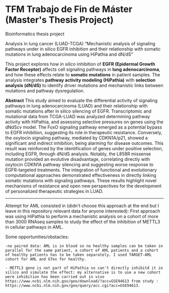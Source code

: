 # TFM Trabajo de Fin de Máster (Master's Thesis Project)
Bioinformatics thesis project

Analysis in lung cancer (LUAD-TCGA)
“Mechanistic analysis of signaling pathways under in silico EGFR inhibition and their relationship with somatic mutations in lung adenocarcinoma using HiPathia and dN/dS”

This project explores how *in silico* inhibition of **EGFR (Epidermal Growth Factor Receptor)** affects 
cell signaling pathways in **lung adenocarcinoma**, and how these effects relate to **somatic mutations** 
in patient samples. The analysis integrates **pathway activity modeling (HiPathia)** with 
**selection analysis (dN/dS)** to identify driver mutations and mechanistic links between mutations 
and pathway dysregulation.


**Abstract**
This study aimed to evaluate the differential activity of signaling pathways in lung adenocarcinoma (LUAD) and their relationship with somatic mutations after in silico silencing of EGFR. 
Transcriptomic and mutational data from TCGA-LUAD was analyzed determining pathway activity with HiPathia, and assessing selective pressures on genes using the dNdScv model. The FoxO signaling pathway 
emerged as a potential bypass to EGFR inhibition, suggesting its role in therapeutic resistance. Conversely, the oxytocin signaling pathway, mediated by CDKN1A/p21, showed a significant and indirect 
inhibition, being alarming for disease outcomes. This result was reinforced by the identification of genes under positive selection, including EGFR, through dN/dS analysis. Notably, the L858R missense 
mutation provided an evolutive disadvantage, correlating directly with oxytocin CDKN1A pathway silencing and suggesting worse response to EGFR-targeted treatments. The integration of functional and evolutionary 
computational approaches demonstrated effectiveness in directly linking somatic mutations with signaling pathways. These results highlight novel mechanisms of resistance and open new perspectives for the 
development of personalized therapeutic strategies in LUAD.


---------------------------------------------------------------------------------
Attempt for AML consisted in (didn't choose this approach at the end but I leave in this repository relevant data for anyone interested):
First approach was using HiPathia to perform a mechanistic analysis on a cohort of more than 3000 RNAseq samples to study the effect of the inhibition of METTL3 in cellular pathways in AML.

Some opportunities/obstacles:

    -no paired data: AML is in blood so no healthy samples can be taken in parallel for the same patient, a cohort of AML patients and a cohort of healthy patients has to be taken separately. I used TARGET-AML cohort for AML and GTex for healthy.

    - METTL3 gene is not part of HiPathia so can't directly inhibitd it in silico and simulate the effect: my alternative is to use a new cohort were inhibition has been carried out in vivo https://www.ncbi.nlm.nih.gov/geo/download/?acc=GSE94613 from study : https://www.ncbi.nlm.nih.gov/geo/query/acc.cgi?acc=GSE94613.



